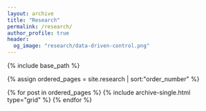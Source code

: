 ```yaml
---
layout: archive
title: "Research"
permalink: /research/
author_profile: true
header:
  og_image: "research/data-driven-control.png"
---
```


<nbsp>

{% include base_path %}

{% assign ordered_pages = site.research | sort:"order_number" %}

{% for post in ordered_pages %}
  {% include archive-single.html type="grid" %}
{% endfor %}